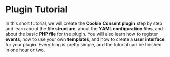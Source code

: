 # Plugin Tutorial

In this short tutorial, we will create the **Cookie Consent plugin** step by step and learn about the **file structure**, about the **YAML configuration files**, and about the basic **PHP file** for the plugin. You will also learn how to register **events**, how to use your own **templates**, and how to create a **user interface** for your plugin. Everything is pretty simple, and the tutorial can be finished in one hour or two.